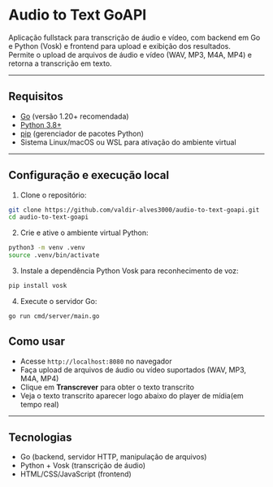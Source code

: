 # Audio to Text GoAPI

Aplicação fullstack para transcrição de áudio e vídeo, com backend em Go e Python (Vosk) e frontend para upload e exibição dos resultados.  
Permite o upload de arquivos de áudio e vídeo (WAV, MP3, M4A, MP4) e retorna a transcrição em texto.

---

## Requisitos

- [Go](https://golang.org/dl/) (versão 1.20+ recomendada)  
- [Python 3.8+](https://www.python.org/downloads/)  
- [pip](https://pip.pypa.io/en/stable/installation/) (gerenciador de pacotes Python)  
- Sistema Linux/macOS ou WSL para ativação do ambiente virtual

---

## Configuração e execução local

1. Clone o repositório:

```bash
git clone https://github.com/valdir-alves3000/audio-to-text-goapi.git
cd audio-to-text-goapi
````

2. Crie e ative o ambiente virtual Python:

```bash
python3 -m venv .venv
source .venv/bin/activate
```

3. Instale a dependência Python Vosk para reconhecimento de voz:

```bash
pip install vosk
```

4. Execute o servidor Go:

```bash
go run cmd/server/main.go
```

## Como usar

* Acesse `http://localhost:8080` no navegador
* Faça upload de arquivos de áudio ou vídeo suportados (WAV, MP3, M4A, MP4)
* Clique em **Transcrever** para obter o texto transcrito
* Veja o texto transcrito aparecer logo abaixo do player de mídia(em tempo real)

---

## Tecnologias

* Go (backend, servidor HTTP, manipulação de arquivos)
* Python + Vosk (transcrição de áudio)
* HTML/CSS/JavaScript (frontend)

